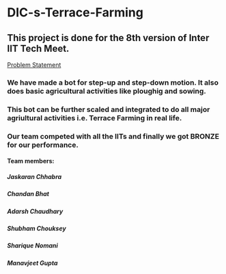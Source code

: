 # DIC-s-Terrace-Farming

## This project is done for the 8th version of Inter IIT Tech Meet.
[Problem Statement](/problem_statement.pdf)

### We have made a bot for step-up and step-down motion. It also does basic agricultural activities like ploughig and sowing.
### This bot can be further scaled and integrated to do all major agriultural activities i.e. Terrace Farming in real life.
### Our team competed with all the IITs and finally we got BRONZE for our performance.

#### Team members:
##### Jaskaran Chhabra
##### Chandan Bhat
##### Adarsh Chaudhary
##### Shubham Chouksey
##### Sharique Nomani
##### Manavjeet Gupta
